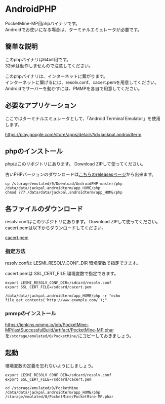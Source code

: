 # AndroidPHP
PocketMine-MP用phpバイナリです。  
Androidでお使いになる場合は、ターミナルエミュレータが必要です。  

## 簡単な説明
このphpバイナリは64bit用です。  
32bitは動作しませんので注意してください。  
  
このphpバイナリは、インターネットに繋がります。  
インターネットに繋げるには、resolv.conf、cacert.pemを用意してください。  
Androidでサーバーを動かすには、PMMPを各自で用意してください。 
 
## 必要なアプリケーション
ここではターミナルエミュレータとして、「Android Terminal Emulator」を使用します。  
  
https://play.google.com/store/apps/details?id=jackpal.androidterm  

## phpのインストール
phpはこのリポジトリにあります。 Download ZIPして使ってください。   
  
古いPHPバージョンのダウンロードは[こちらのreleasesページ](https://github.com/DaisukeDaisuke/AndroidPHP/releases)から出来ます。
```
cp /storage/emulated/0/Download/AndroidPHP-master/php /data/data/jackpal.androidterm/app_HOME/php
chmod 777 /data/data/jackpal.androidterm/app_HOME/php
```

## 各ファイルのダウンロード
resolv.confはこのリポジトリにあります。 Download ZIPして使ってください。  
cacert.pemは以下からダウンロードしてください。  
  
[cacert.pem](http://curl.haxx.se/ca/cacert.pem)  
  
### 指定方法
resolv.confは LESMI_RESOLV_CONF_DIR 環境変数で指定できます。  
  
cacert.pemは SSL_CERT_FILE 環境変数で指定できます。
```
export LESMI_RESOLV_CONF_DIR=/sdcard/resolv.conf
export SSL_CERT_FILE=/sdcard/cacert.pem

/data/data/jackpal.androidterm/app_HOME/php -r "echo file_get_contents('http://www.example.com/');"
```

### pmmpのインストール
https://jenkins.pmmp.io/job/PocketMine-MP/lastSuccessfulBuild/artifact/PocketMine-MP.phar  
を`/storage/emulated/0/PocketMine/`にコピーしておきましょう。

## 起動
環境変数の定義を忘れないようにしましょう。  
```
export LESMI_RESOLV_CONF_DIR=/sdcard/resolv.conf
export SSL_CERT_FILE=/sdcard/cacert.pem

cd /storage/emulated/0/PocketMine
/data/data/jackpal.androidterm/app_HOME/php /storage/emulated/0/PocketMine/PocketMine-MP.phar
```
